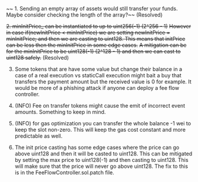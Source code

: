 ~~ 1. Sending an empty array of assets would still transfer your funds. Maybe consider checking the length of the array?~~ (Resolved)

~~2. minInitPrice_ can be instantiated to up to uint256(-1) (2^256 - 1)~~
   ~~However in case if(newInitPrice < minInitPrice) we are setting newInitPrice = minInitPrice; and then we are casting to uint128. This means that initPrice can be less then the minInitPrice in some edge cases.~~
   ~~A mitigation can be for the minInitPrice to be uint128(-1) (2^128 - 1) and then we can cast to uint128 safely.~~ (Resolved)

3. Some tokens that are have some value but change their balance in a case of a real execution vs staticCall execution might bait a buy that transfers the payment amount but the received value is 0 for example. It would be more of a phishing attack if anyone can deploy a fee flow controller.

4. (INFO) Fee on transfer tokens might cause the emit of incorrect event amounts. Something to keep in mind.

5. (INFO) for gas optimization you can transfer the whole balance -1 wei to keep the slot non-zero. This will keep the gas cost constant and more predictable as well.

6. The init price casting has some edge cases where the price can go above uint128 and then it will be casted to uint128. This can be mitigated by setting the max price to uint128(-1) and then casting to uint128. This will make sure that the price will never go above uint128. The fix to this is in the FeeFlowController.sol.patch file.
